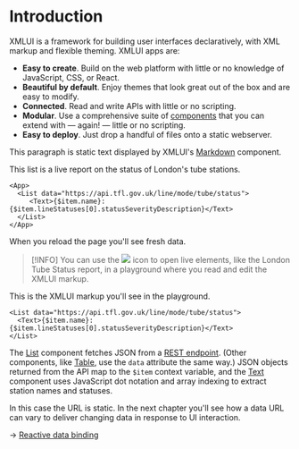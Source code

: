 # Introduction

XMLUI is a framework for building user interfaces declaratively, with XML markup and flexible theming. XMLUI apps are:

- **Easy to create**. Build on the web platform with little or no knowledge of JavaScript, CSS, or React.
- **Beautiful by default**. Enjoy themes that look great out of the box and are easy to modify.
- **Connected**. Read and write APIs with little or no scripting.
- **Modular**. Use a comprehensive suite of [components](/components/_overview) that you can extend with — again! — little or no scripting.
- **Easy to deploy**. Just drop a handful of files onto a static webserver.

This paragraph is static text displayed by XMLUI's [Markdown](/components/Markdown) component.

This list is a live report on the status of London's tube stations.

```xmlui-pg name="London Tube Status"
<App>
  <List data="https://api.tfl.gov.uk/line/mode/tube/status">
     <Text>{$item.name}: {$item.lineStatuses[0].statusSeverityDescription}</Text>
  </List>
</App>
```

When you reload the page you'll see fresh data.

> [!INFO]
> You can use the ![](/resources/pg-popout.svg) icon to open live elements, like the London Tube Status report, in a playground where you read and edit the XMLUI markup.


This is the XMLUI markup you'll see in the playground.

```xmlui
<List data="https://api.tfl.gov.uk/line/mode/tube/status">
  <Text>{$item.name}: {$item.lineStatuses[0].statusSeverityDescription}</Text>
</List>
```

The [List](/components/List/) component fetches JSON from a <a href="https://api.tfl.gov.uk/line/mode/tube/status" target="_blank">REST endpoint</a>. (Other components, like <a href="/components/Table" target="blank">Table</a>, use the `data` attribute the same way.) JSON objects returned from the API map to the `$item` context variable, and the [Text](/components/Text) component uses JavaScript dot notation and array indexing to extract station names and statuses.

In this case the URL is static. In the next chapter you'll see how a data URL can vary to deliver changing data in response to UI interaction.

→ [Reactive data binding](/reactive-intro)